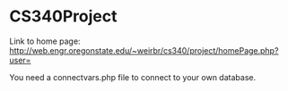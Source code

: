 # CS340Project

Link to home page: http://web.engr.oregonstate.edu/~weirbr/cs340/project/homePage.php?user=

You need a connectvars.php file to connect to your own database.
